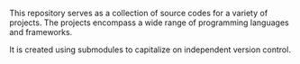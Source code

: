 This repository serves as a collection of source codes for a variety of projects. The projects encompass a wide range of programming
languages and frameworks.

It is created using submodules to capitalize on independent version control.
